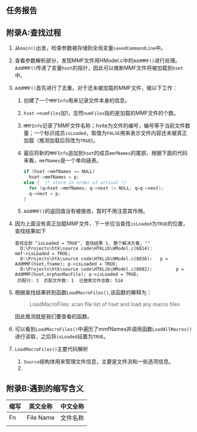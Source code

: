 ## 任务报告



## 附录A:查找过程

1. 从`main()`出发，检查参数被存储到全局变量`savedCommandLine`中。

2. 查看参数解析部分，发现MMF文件用HModel.c中的`AddMMF()`进行处理。`AddMMF()`传递了变量`hset`的指针，因此可以推断MMF文件将被加载到`hset`中。

3. `AddMMF()`首先进行了去重。对于还未被加载的MMF文件，做以下工作：

   1. 创建了一个`MMFInfo`用来记录文件本身的信息。

   2. `hset->numFiles`加1，显然`numFiles`指的是加载的MMF文件的个数。

   3. `MMFInfo`记录了MMF文件名称；hvite为文件的编号，编号等于当前文件数量；一个标识成员`isLoaded`，取值为`FALSE`用来表示文件内容还未被真正加载（推测加载后将改为`TRUE`)。

   4. 最后将新的`MMFInfo`追加到`hset`的成员`mmfNames`的尾部，根据下面的代码来看，`mmfNames`是一个单向链表。

      ```C
      if (hset->mmfNames == NULL)
        hset->mmfNames = p;
      else {  /* store in order of arrival */
        for (q=hset->mmfNames; q->next != NULL; q=q->next);
        q->next = p;
      }
      ```

   5. `AddMMF()`的返回值没有被接收，暂时不用注意其作用。

4. 因为上面没有真正加载MMF文件，下一步应当查找`isLoaded`为`TRUE`的位置，查找结果如下

   ```None
   查找全部 "isLoaded = TRUE", 查找结果 1, 整个解决方案, ""
     D:\Projects\htk\source code\HTKLib\HModel.c(6814):            mmf->isLoaded = TRUE;
     D:\Projects\htk\source code\HTKLib\HModel.c(8836):   p = AddMMF(hset,fname); p->isLoaded = TRUE;
     D:\Projects\htk\source code\HTKLib\HModel.c(8882):         p = AddMMF(hset,orphanMacFile); p->isLoaded = TRUE;
    匹配行: 3  匹配文件数: 1  已搜索文件总数: 514
   ```

5. 根据查找结果转到函数`LoadMacroFiles()`,该函数的解释为：

   > LoadMacroFiles: scan file list of hset and load any macro files

   因此推测就是我们要查看的函数。

6. 可以看到`LoadMacroFiles()`中遍历了mmfNames并调用函数`LoadAllMacros()`进行读取，之后将`isLoaded`设置为`TRUE`。

7. `LoadMacroFiles()`主要代码解析

   1. `Source`结构体用来管理文件信息，主要是文件流和一些选项信息。
   2. ​

## 附录B:遇到的缩写含义

| 缩写   | 英文全称      | 中文全称 |
| ---- | --------- | ---- |
| Fn   | File Name | 文件名称 |
|      |           |      |